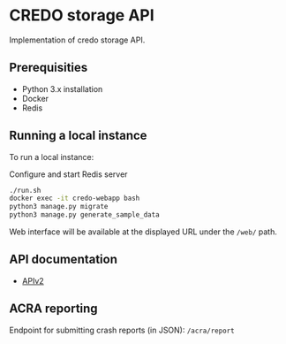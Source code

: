 # CREDO storage API

Implementation of credo storage API.

## Prerequisities

 * Python 3.x installation
 * Docker
 * Redis

## Running a local instance

To run a local instance:

Configure and start Redis server

```bash
./run.sh
docker exec -it credo-webapp bash
python3 manage.py migrate
python3 manage.py generate_sample_data
```

Web interface will be available at the displayed URL under the `/web/` path.

## API documentation
* [APIv2](credoapiv2)


## ACRA reporting
Endpoint for submitting crash reports (in JSON): `/acra/report`
